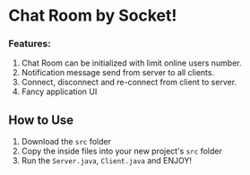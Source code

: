 # Chat Room by Socket!

### Features:

1. Chat Room can be initialized with limit online users number.
2. Notification message send from server to all clients.
3. Connect, disconnect and re-connect from client to server.
4. Fancy application UI


## How to Use

1. Download the `src` folder
2. Copy the inside files into your new project's `src` folder
3. Run the `Server.java`, `Client.java` and ENJOY!

